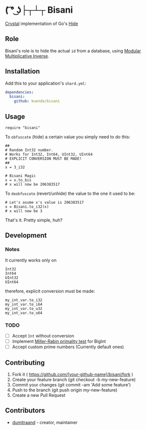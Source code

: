 # ( ͡° ͜ʖ├┬┴┬ Bisani

[Crystal](http://crystal-lang.org/) implementation of Go's [Hide](https://github.com/c2h5oh/hide)

## Role
Bisani's role is to hide the actual `id` from a database, using [Modular Multiplicative Inverse](https://en.wikipedia.org/wiki/Modular_multiplicative_inverse).

## Installation


Add this to your application's `shard.yml`:

```yaml
dependencies:
  bisani:
    github: kuende/bisani
```


## Usage


```crystal
require "bisani"
```

To `obfuscate` (hide) a certain value you simply need to do this:
```crystal
##
# Random Int32 number.
# Works for Int32, Int64, UInt32, UInt64
# EXPLICIT CONVERSION MUST BE MADE!
##
x = 3_i32

# Bisani Magic
x = x.to_bis
# x will now be 206383517
```

To `deobfuscate` (revert/unhide) the value to the one it used to be:
```crystal
# Let's asume x's value is 206383517
x = Bisani.to_i32(x)
# x will now be 3
```
That's it. Pretty simple, huh?
## Development

### Notes
It currently works only on
```crystal
Int32
Int64
UInt32
UInt64
```
therefore, explicit conversion must be made:
```crystal
my_int_var.to_i32
my_int_var.to_i64
my_int_var.to_u32
my_int_var.to_u64
```

### TODO
- [ ] Accept `Int` without conversion
- [ ] Implement [Miller-Rabin primality test](https://en.wikipedia.org/wiki/Miller%E2%80%93Rabin_primality_test) for BigInt
- [ ] Accept custom prime numbers (Currently default ones)

## Contributing

1. Fork it ( https://github.com/[your-github-name]/bisani/fork )
2. Create your feature branch (git checkout -b my-new-feature)
3. Commit your changes (git commit -am 'Add some feature')
4. Push to the branch (git push origin my-new-feature)
5. Create a new Pull Request

## Contributors

- [dumitraand](https://github.com/dumitraand)  - creator, maintainer
